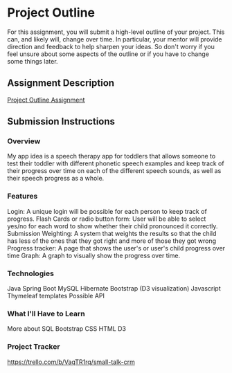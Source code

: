 # Project Outline
For this assignment, you will submit a high-level outline of your project. This can, and likely will, change over time. In particular, your mentor will provide direction and feedback to help sharpen your ideas. So don't worry if you feel unsure about some aspects of the outline or if you have to change some things later.

## Assignment Description
[Project Outline Assignment](https://education.launchcode.org/liftoff/modules/assignments/project-outline)

## Submission Instructions

### Overview
  My app idea is a speech therapy app for toddlers that allows someone to test their toddler with different phonetic speech examples and keep track of their progress over time on each of the different speech sounds, as well as their speech progress as a whole.
### Features
  Login:  A unique login will be possible for each person to keep track of progress.
  Flash Cards or radio button form:  User will be able to select yes/no for each word to show whether their child pronounced it correctly.
  Submission Weighting:  A system that weights the results so that the child has less of the ones that they got right and more of those they got wrong
  Progress tracker:  A page that shows the user's or user's child progress over time 
  Graph:  A graph to visually show the progress over time.  
### Technologies
  Java
  Spring Boot
  MySQL
  Hibernate
  Bootstrap
  (D3 visualization)
  Javascript
  Thymeleaf templates
  Possible API
### What I'll Have to Learn
  More about SQL
  Bootstrap
  CSS
  HTML
  D3
### Project Tracker
  https://trello.com/b/VaqTR1rq/small-talk-crm
